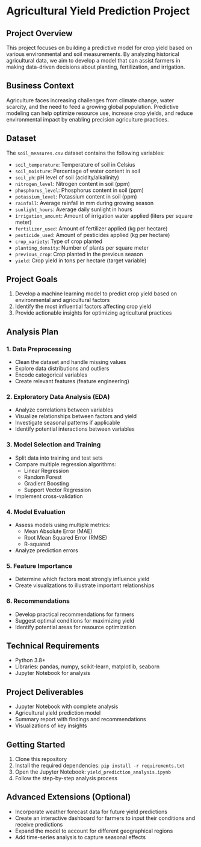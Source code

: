 # Agricultural Yield Prediction Project

## Project Overview

This project focuses on building a predictive model for crop yield based on various environmental and soil measurements. By analyzing historical agricultural data, we aim to develop a model that can assist farmers in making data-driven decisions about planting, fertilization, and irrigation.

## Business Context

Agriculture faces increasing challenges from climate change, water scarcity, and the need to feed a growing global population. Predictive modeling can help optimize resource use, increase crop yields, and reduce environmental impact by enabling precision agriculture practices.

## Dataset

The `soil_measures.csv` dataset contains the following variables:

- `soil_temperature`: Temperature of soil in Celsius
- `soil_moisture`: Percentage of water content in soil
- `soil_ph`: pH level of soil (acidity/alkalinity)
- `nitrogen_level`: Nitrogen content in soil (ppm)
- `phosphorus_level`: Phosphorus content in soil (ppm)
- `potassium_level`: Potassium content in soil (ppm)
- `rainfall`: Average rainfall in mm during growing season
- `sunlight_hours`: Average daily sunlight in hours
- `irrigation_amount`: Amount of irrigation water applied (liters per square meter)
- `fertilizer_used`: Amount of fertilizer applied (kg per hectare)
- `pesticide_used`: Amount of pesticides applied (kg per hectare)
- `crop_variety`: Type of crop planted
- `planting_density`: Number of plants per square meter
- `previous_crop`: Crop planted in the previous season
- `yield`: Crop yield in tons per hectare (target variable)

## Project Goals

1. Develop a machine learning model to predict crop yield based on environmental and agricultural factors
2. Identify the most influential factors affecting crop yield
3. Provide actionable insights for optimizing agricultural practices

## Analysis Plan

### 1. Data Preprocessing

- Clean the dataset and handle missing values
- Explore data distributions and outliers
- Encode categorical variables
- Create relevant features (feature engineering)

### 2. Exploratory Data Analysis (EDA)

- Analyze correlations between variables
- Visualize relationships between factors and yield
- Investigate seasonal patterns if applicable
- Identify potential interactions between variables

### 3. Model Selection and Training

- Split data into training and test sets
- Compare multiple regression algorithms:
  - Linear Regression
  - Random Forest
  - Gradient Boosting
  - Support Vector Regression
- Implement cross-validation

### 4. Model Evaluation

- Assess models using multiple metrics:
  - Mean Absolute Error (MAE)
  - Root Mean Squared Error (RMSE)
  - R-squared
- Analyze prediction errors

### 5. Feature Importance

- Determine which factors most strongly influence yield
- Create visualizations to illustrate important relationships

### 6. Recommendations

- Develop practical recommendations for farmers
- Suggest optimal conditions for maximizing yield
- Identify potential areas for resource optimization

## Technical Requirements

- Python 3.8+
- Libraries: pandas, numpy, scikit-learn, matplotlib, seaborn
- Jupyter Notebook for analysis

## Project Deliverables

- Jupyter Notebook with complete analysis
- Agricultural yield prediction model
- Summary report with findings and recommendations
- Visualizations of key insights

## Getting Started

1. Clone this repository
2. Install the required dependencies: `pip install -r requirements.txt`
3. Open the Jupyter Notebook: `yield_prediction_analysis.ipynb`
4. Follow the step-by-step analysis process

## Advanced Extensions (Optional)

- Incorporate weather forecast data for future yield predictions
- Create an interactive dashboard for farmers to input their conditions and receive predictions
- Expand the model to account for different geographical regions
- Add time-series analysis to capture seasonal effects
